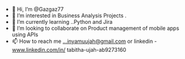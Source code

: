 - 👋 Hi, I’m @Gazgaz77
- 👀 I’m interested in Business Analysis Projects  .
- 🌱 I’m currently learning ..Python and Jira
- 💞️ I’m looking to collaborate on Product management of mobile apps using APIs
- 📫 How to reach me ...inyamuujah@gmail.com or linkedin - www.linkedin.com/in/
tabitha-ujah-ab9273160


<!---
Gazgaz77/Gazgaz77 is a ✨ special ✨ repository because its `README.md` (this file) appears on your GitHub profile.
You can click the Preview link to take a look at your changes.
--->
